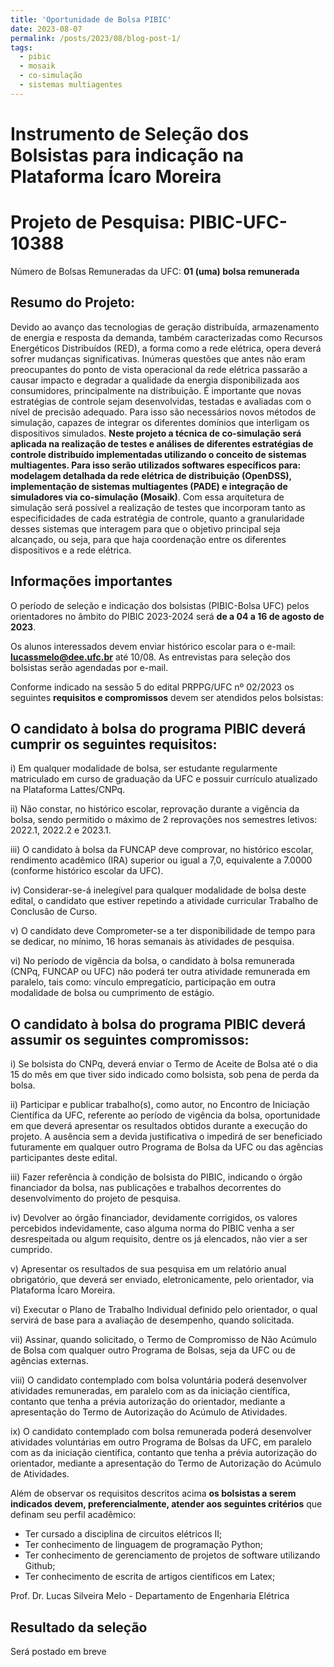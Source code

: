 ```yaml
---
title: 'Oportunidade de Bolsa PIBIC'
date: 2023-08-07
permalink: /posts/2023/08/blog-post-1/
tags:
  - pibic
  - mosaik
  - co-simulação
  - sistemas multiagentes
---
```


# Instrumento de Seleção dos Bolsistas para indicação na Plataforma Ícaro Moreira

# Projeto de Pesquisa: PIBIC-UFC-10388

Número de Bolsas Remuneradas da UFC: **01 (uma) bolsa remunerada**

## Resumo do Projeto:

Devido ao avanço das tecnologias de geração distribuída, armazenamento de energia e resposta da demanda, também caracterizadas como Recursos Energéticos Distribuídos (RED), a forma como a rede elétrica, opera deverá sofrer mudanças significativas. Inúmeras questões que antes não eram preocupantes do ponto de vista operacional da rede elétrica passarão a causar impacto e degradar a qualidade da energia disponibilizada aos consumidores, principalmente na distribuição. É importante que novas estratégias de controle sejam desenvolvidas, testadas e avaliadas com o nível de precisão adequado. Para isso são necessários novos métodos de simulação, capazes de integrar os diferentes domínios que interligam os dispositivos simulados. **Neste projeto a técnica de co-simulação será aplicada na realização de testes e análises de diferentes estratégias de controle distribuído implementadas utilizando o conceito de sistemas multiagentes. Para isso serão utilizados softwares específicos para: modelagem detalhada da rede elétrica de distribuição (OpenDSS), implementação de sistemas multiagentes (PADE) e integração de simuladores via co-simulação (Mosaik)**. Com essa arquitetura de simulação será possível a realização de testes que incorporam tanto as especificidades de cada estratégia de controle, quanto a granularidade desses sistemas que interagem para que o objetivo principal seja alcançado, ou seja, para que haja coordenação entre os diferentes dispositivos e a rede elétrica.


## Informações importantes

O período de seleção e indicação dos bolsistas (PIBIC-Bolsa UFC) pelos orientadores no âmbito do PIBIC 2023-2024 será **de a 04 a 16 de agosto de 2023**.

Os alunos interessados devem enviar histórico escolar para o e-mail: **lucassmelo@dee.ufc.br** até 10/08. As entrevistas para seleção dos bolsistas serão agendadas por e-mail.

Conforme indicado na sessão 5 do edital PRPPG/UFC nº 02/2023 os seguintes **requisitos e compromissos** devem ser atendidos pelos bolsistas:

## O candidato à bolsa do programa PIBIC deverá cumprir os seguintes requisitos:

i) Em qualquer modalidade de bolsa, ser estudante regularmente matriculado em curso de graduação da UFC e possuir currículo atualizado na Plataforma Lattes/CNPq.

ii) Não constar, no histórico escolar, reprovação durante a vigência da bolsa, sendo permitido o máximo de 2 reprovações nos semestres letivos: 2022.1, 2022.2 e 2023.1.

iii) O candidato à bolsa da FUNCAP deve comprovar, no histórico escolar, rendimento acadêmico (IRA) superior ou igual a 7,0, equivalente a 7.0000 (conforme histórico escolar da UFC).

iv) Considerar-se-á inelegível para qualquer modalidade de bolsa deste edital, o candidato que estiver repetindo a atividade curricular Trabalho de Conclusão de Curso.

v) O candidato deve Comprometer-se a ter disponibilidade de tempo para se dedicar, no mínimo, 16 horas semanais às atividades de pesquisa.

vi) No período de vigência da bolsa, o candidato à bolsa remunerada (CNPq, FUNCAP ou UFC) não poderá ter outra atividade remunerada em paralelo, tais como: vínculo empregatício, participação em outra modalidade de bolsa ou cumprimento de estágio.

## O candidato à bolsa do programa PIBIC deverá assumir os seguintes compromissos:

i) Se bolsista do CNPq, deverá enviar o Termo de Aceite de Bolsa até o dia 15 do mês em que tiver sido indicado como bolsista, sob pena de perda da bolsa.

ii) Participar e publicar trabalho(s), como autor, no Encontro de Iniciação Científica da UFC, referente ao período de vigência da bolsa, oportunidade em que deverá apresentar os resultados obtidos durante a execução do projeto. A ausência sem a devida justificativa o impedirá de ser beneficiado futuramente em qualquer outro Programa de Bolsa da UFC ou das agências participantes deste edital.

iii) Fazer referência à condição de bolsista do PIBIC, indicando o órgão financiador da bolsa, nas publicações e trabalhos decorrentes do desenvolvimento do projeto de pesquisa.

iv) Devolver ao órgão financiador, devidamente corrigidos, os valores percebidos indevidamente, caso alguma norma do PIBIC venha a ser desrespeitada ou algum requisito, dentre os já elencados, não vier a ser cumprido.

v) Apresentar os resultados de sua pesquisa em um relatório anual obrigatório, que deverá ser enviado, eletronicamente, pelo orientador, via Plataforma Ícaro Moreira.

vi) Executar o Plano de Trabalho Individual definido pelo orientador, o qual servirá de base para a avaliação de desempenho, quando solicitada.

vii) Assinar, quando solicitado, o Termo de Compromisso de Não Acúmulo de Bolsa com qualquer outro Programa de Bolsas, seja da UFC ou de agências externas.

viii) O candidato contemplado com bolsa voluntária poderá desenvolver atividades remuneradas, em paralelo com as da iniciação científica, contanto que tenha a prévia autorização do orientador, mediante a apresentação do Termo de Autorização do Acúmulo de Atividades.

ix) O candidato contemplado com bolsa remunerada poderá desenvolver atividades voluntárias em outro Programa de Bolsas da UFC, em paralelo com as da iniciação científica, contanto que tenha a prévia autorização do orientador, mediante a apresentação do Termo de Autorização do Acúmulo de Atividades.

Além de observar os requisitos descritos acima **os bolsistas a serem indicados devem, preferencialmente, atender aos seguintes critérios** que definam seu perfil acadêmico:

- Ter cursado a disciplina de circuitos elétricos II;
- Ter conhecimento de linguagem de programação Python;
- Ter conhecimento de gerenciamento de projetos de software utilizando Github;
- Ter conhecimento de escrita de artigos científicos em Latex;

Prof. Dr. Lucas Silveira Melo - Departamento de Engenharia Elétrica

## Resultado da seleção

Será postado em breve
